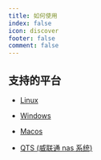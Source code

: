 ```yaml
---
title: 如何使用
index: false
icon: discover
footer: false
comment: false
---
```


## 支持的平台

- [Linux](linux.md)

- [Windows](windows.md)

- [Macos](macos.md)

- [QTS (威联通 nas 系统)](qts.md)

